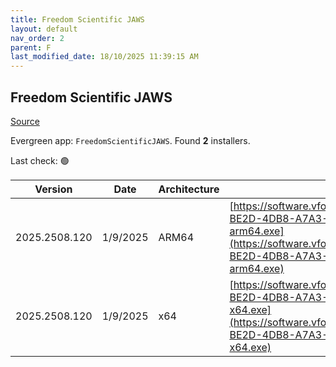 ```yaml
---
title: Freedom Scientific JAWS
layout: default
nav_order: 2
parent: F
last_modified_date: 18/10/2025 11:39:15 AM
---
```


## Freedom Scientific JAWS

[Source](https://www.freedomscientific.com/products/software/jaws/)

Evergreen app: `FreedomScientificJAWS`. Found **2** installers.

Last check: 🟢

| Version       | Date     | Architecture | URI                                                                                                                                                                                                                                                                      |
| ------------- | -------- | ------------ | ------------------------------------------------------------------------------------------------------------------------------------------------------------------------------------------------------------------------------------------------------------------------ |
| 2025.2508.120 | 1/9/2025 | ARM64        | [https://software.vfo.digital/JAWS/2025/2025.2508.120.400/56B705E6-BE2D-4DB8-A7A3-B9B7A42B9361/J2025.2508.120.400-Offline-arm64.exe](https://software.vfo.digital/JAWS/2025/2025.2508.120.400/56B705E6-BE2D-4DB8-A7A3-B9B7A42B9361/J2025.2508.120.400-Offline-arm64.exe) |
| 2025.2508.120 | 1/9/2025 | x64          | [https://software.vfo.digital/JAWS/2025/2025.2508.120.400/56B705E6-BE2D-4DB8-A7A3-B9B7A42B9361/J2025.2508.120.400-Offline-x64.exe](https://software.vfo.digital/JAWS/2025/2025.2508.120.400/56B705E6-BE2D-4DB8-A7A3-B9B7A42B9361/J2025.2508.120.400-Offline-x64.exe)     |
